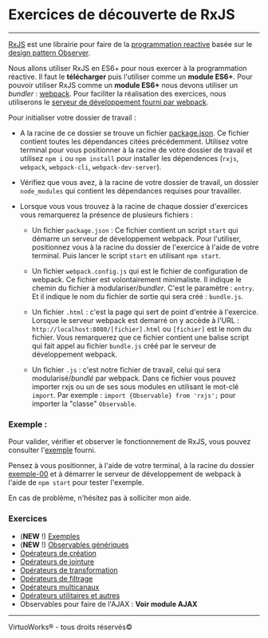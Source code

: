# Exercices de découverte de RxJS

---

[RxJS](https://rxjs-dev.firebaseapp.com/) est une librairie pour faire de la [programmation reactive](https://fr.wikipedia.org/wiki/Programmation_r%C3%A9active) basée sur le [design pattern Observer](https://addyosmani.com/resources/essentialjsdesignpatterns/book/#observerpatternjavascript).

Nous allons utiliser RxJS en ES6+ pour nous exercer à la programmation réactive. Il faut le __télécharger__ puis l'utiliser comme un __module ES6+__. Pour pouvoir utiliser RxJS comme un __module ES6+__ nous devons utiliser un *bundler* : [webpack](https://webpack.js.org/). Pour faciliter la réalisation des exercices, nous utiliserons le [serveur de développement fourni par webpack](https://webpack.js.org/configuration/dev-server/).

Pour initialiser votre dossier de travail :

* A la racine de ce dossier se trouve un fichier [package.json](./package.json). Ce fichier contient toutes les dépendances citées précédemment. Utilisez votre terminal pour vous positionner à la racine de votre dossier de travail et utilisez `npm i` ou `npm install` pour installer les dépendences (`rxjs`, `webpack`, `webpack-cli`, `webpack-dev-server`).

* Vérifiez que vous avez, à la racine de votre dossier de travail, un dossier `node_modules` qui contient les dépendances requises pour travailler.

* Lorsque vous vous trouvez à la racine de chaque dossier d'exercices vous remarquerez la présence de plusieurs fichiers :

  * Un fichier `package.json` : Ce fichier contient un script `start` qui démarre un serveur de développement webpack. Pour l'utiliser, positionnez vous à la racine du dossier de l'exercice à l'aide de votre terminal. Puis lancer le script `start` en utilisant `npm start`.

  * Un fichier `webpack.config.js` qui est le fichier de configuration de webpack. Ce fichier est volontairement minimaliste. Il indique le chemin du fichier à modulariser/*bundler*. C'est le paramètre : `entry`. Et il indique le nom du fichier de sortie qui sera créé : `bundle.js`.

  * Un fichier `.html` : c'est la page qui sert de point d'entrée à l'exercice. Lorsque le serveur webpack est demarré on y accède à l'URL : `http://localhost:8080/[fichier].html` ou `[fichier]` est le nom du fichier. Vous remarquerez que ce fichier contient une balise script qui fait appel au fichier `bundle.js` créé par le serveur de développement webpack.

  * Un fichier `.js` : c'est notre fichier de travail, celui qui sera modularisé/*bundlé* par webpack. Dans ce fichier vous pouvez importer rxjs ou un de ses sous modules en utilisant le mot-clé `import`. Par exemple : `import {Observable} from 'rxjs';` pour importer la "classe" `Observable`.

### Exemple :

Pour valider, vérifier et observer le fonctionnement de RxJS, vous pouvez consulter l'[exemple](./00%20-%20Exemples/exemple-00) fourni.

Pensez à vous positionner, à l'aide de votre terminal, à la racine du dossier [exemple-00](./00%20-%20Exemples/exemple-00) et à démarrer le serveur de développement de webpack à l'aide de `npm start` pour tester l'exemple.

En cas de problème, n'hésitez pas à solliciter mon aide.

### Exercices

* (__NEW__ !) [Exemples](./00%20-%20Exemples/exemple-00)
* (__NEW__ !) [Observables génériques](./01%20-%20Observables%20génériques)
* [Opérateurs de création](./02%20-%20Opérateurs%20de%20création)
* [Opérateurs de jointure](./03%20-%20Opérateurs%20de%20jointure)
* [Opérateurs de transformation](./04%20-%20Opérateurs%20de%20transformation)
* [Opérateurs de filtrage](./05%20-%20Opérateurs%20de%20filtrage)
* [Opérateurs multicanaux](./06%20-%20Opérateurs%20multicanaux)
* [Opérateurs utilitaires et autres](./07%20-%20Opérateurs%20utilitaires%20et%20autres)
* Observables pour faire de l'AJAX : __Voir module AJAX__

---

VirtuoWorks® - tous droits réservés©
